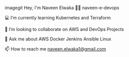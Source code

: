 imagegit
Hey, I'm Naveen Elwaka 👩‍💻
naveen-e-devops

💻 I’m currently learning Kubernetes and Terraform

🤩 I’m looking to collaborate on AWS and DevOps Projects

💬 Ask me about AWS Docker Jenkins Ansible Linux 

📫 How to reach me naveen.elwaka1@gmail.com
